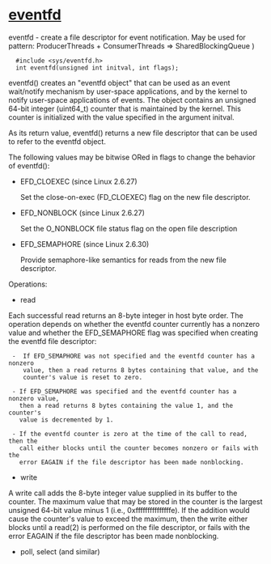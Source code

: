 # [eventfd](http://man7.org/linux/man-pages/man2/eventfd.2.html)
eventfd - create a file descriptor for event notification. May be used for pattern: ProducerThreads + ConsumerThreads => SharedBlockingQueue )
```
  #include <sys/eventfd.h>
  int eventfd(unsigned int initval, int flags);
```
eventfd() creates an "eventfd object" that can be used as an event
wait/notify mechanism by user-space applications, and by the kernel
to notify user-space applications of events.  The object contains an
unsigned 64-bit integer (uint64_t) counter that is maintained by the
kernel.  This counter is initialized with the value specified in the
argument initval.

As its return value, eventfd() returns a new file descriptor that can
be used to refer to the eventfd object.

The following values may be bitwise ORed in flags to change the behavior of eventfd():
- EFD_CLOEXEC (since Linux 2.6.27)

  Set the close-on-exec (FD_CLOEXEC) flag on the new file descriptor.
  
- EFD_NONBLOCK (since Linux 2.6.27)

  Set the O_NONBLOCK file status flag on the open file description 
  
- EFD_SEMAPHORE (since Linux 2.6.30)

  Provide semaphore-like semantics for reads from the new file descriptor.
  
Operations:
- read

Each successful read returns an 8-byte integer in host byte order. The operation
depends on whether the eventfd counter currently has a nonzero value and whether
the EFD_SEMAPHORE flag was specified when creating the eventfd file descriptor:

     -  If EFD_SEMAPHORE was not specified and the eventfd counter has a nonzero 
        value, then a read returns 8 bytes containing that value, and the 
        counter's value is reset to zero.
        
     - If EFD_SEMAPHORE was specified and the eventfd counter has a nonzero value,
       then a read returns 8 bytes containing the value 1, and the counter's 
       value is decremented by 1.
       
     - If the eventfd counter is zero at the time of the call to read, then the 
       call either blocks until the counter becomes nonzero or fails with the 
       error EAGAIN if the file descriptor has been made nonblocking.

- write

A write call adds the 8-byte integer value supplied in its buffer to the counter.
The maximum value that may be stored in the counter is the largest unsigned 
64-bit value minus 1 (i.e., 0xfffffffffffffffe). If the addition would cause 
the counter's value to exceed the maximum, then the write
either blocks until a read(2) is performed on the file
descriptor, or fails with the error EAGAIN if the file
descriptor has been made nonblocking.

-  poll, select (and similar)
       


